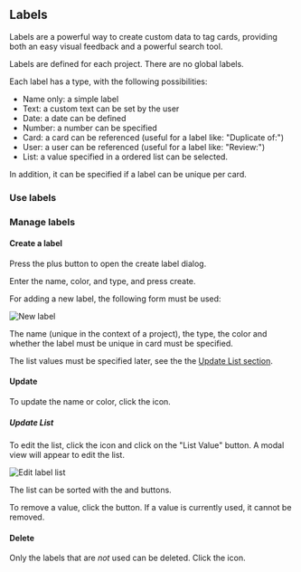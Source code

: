## Labels

Labels are a powerful way to create custom data to tag cards, providing both an easy visual feedback and a powerful search tool.

Labels are defined for each project. There are no global labels.

Each label has a type, with the following possibilities: 

 - Name only: a simple label
 - Text: a custom text can be set by the user
 - Date: a date can be defined
 - Number: a number can be specified
 - Card: a card can be referenced (useful for a label like: "Duplicate of:")
 - User: a user can be referenced (useful for a label like: "Review:")
 - List: a value specified in a ordered list can be selected.

In addition, it can be specified if a label can be unique per card.

### Use labels

### Manage labels

#### Create a label

Press the plus button to open the create label dialog.

Enter the name, color, and type, and press create.

For adding a new label, the following form must be used:

<img class="pure-img" src="{{relativeRootPath}}/images/en/c04_project-admin_manage_labels_new.png" alt="New label">

The name (unique in the context of a project), the type, the color and whether the label must be unique in card must be specified.

The list values must be specified later, see the the [Update List section](#update-list).


#### Update

To update the name or color, click the <i class="fa fa-pencil" title="Edit"></i> icon.

##### Update List

To edit the list, click the <i class="fa fa-pencil" title="Edit"></i> icon and click on the "List Value" button. A modal view will appear to edit the list. 

<img class="pure-img" src="{{relativeRootPath}}/images/en/c04_project-admin_manage_labels_edit_list.png" alt="Edit label list">

The list can be sorted with the <i class="fa fa-arrow-up"></i> and <i class="fa fa-arrow-down"></i> buttons.


To remove a value, click the <i class="fa fa-trash-o"></i> button. If a value is currently used, it cannot be removed.

#### Delete

Only the labels that are _not_ used can be deleted. Click the <i class="fa fa-trash-o" title="Delete"></i> icon.
